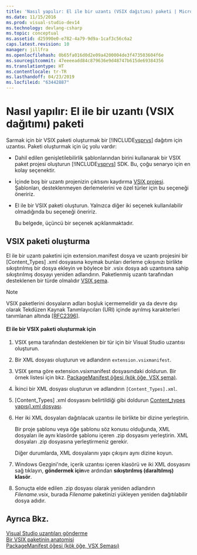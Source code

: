 ```yaml
---
title: 'Nasıl yapılır: El ile bir uzantı (VSIX dağıtımı) paketi | Microsoft Docs'
ms.date: 11/15/2016
ms.prod: visual-studio-dev14
ms.technology: devlang-csharp
ms.topic: conceptual
ms.assetid: d25990e0-e782-4a79-9d9a-1caf3c56c6a2
caps.latest.revision: 10
manager: jillfra
ms.openlocfilehash: 0b65fa016d0d2e09a4200004de3f473503604f6e
ms.sourcegitcommit: 47eeeeadd84c879636e9d48747b615de69384356
ms.translationtype: HT
ms.contentlocale: tr-TR
ms.lasthandoff: 04/23/2019
ms.locfileid: "63442887"
---
```

# <a name="how-to-manually-package-an-extension-vsix-deployment"></a>Nasıl yapılır: El ile bir uzantı (VSIX dağıtımı) paketi
Sarmak için bir VSIX paketi oluşturmak bir [!INCLUDE[vsprvs](../includes/vsprvs-md.md)] dağıtım için uzantısı. Paketi oluşturmak için üç yolu vardır:  
  
- Dahil edilen genişletilebilirlik şablonlarından birini kullanarak bir VSIX paket projesi oluşturun [!INCLUDE[vsprvs](../includes/vsprvs-md.md)] SDK. Bu, çoğu senaryo için en kolay seçenektir.  
  
- İçinde boş bir uzantı projenizin çıktısını kaydırma [VSIX projesi](../extensibility/vsix-project-template.md). Şablonları, desteklenmeyen derlemelerini ve özel türler için bu seçeneği öneririz.  
  
- El ile bir VSIX paketi oluşturun. Yalnızca diğer iki seçenek kullanılabilir olmadığında bu seçeneği öneririz.  
  
  Bu belgede, üçüncü bir seçenek açıklanmaktadır.  
  
## <a name="creating-a-vsix-package"></a>VSIX paketi oluşturma  
 El ile bir uzantı paketini için extension.manifest dosya ve uzantı projesini bir [Content_Types] .xml dosyasına koymak bunları derleme çıkışınızı birlikte sıkıştırılmış bir dosya ekleyin ve böylece bir .vsix dosya adı uzantısına sahip sıkıştırılmış dosyayı yeniden adlandırın. Paketlenmiş uzantı tarafından desteklenen bir türde olmalıdır [VSIX şema](http://msdn.microsoft.com/76e410ec-b1fb-4652-ac98-4a4c52e09a2b).  
  
> [!NOTE]
> VSIX paketlerini dosyaların adları boşluk içermemelidir ya da devre dışı olarak Tekdüzen Kaynak Tanımlayıcıları (URI) içinde ayrılmış karakterleri tanımlanan altında [ \[RFC2396\]](http://go.microsoft.com/fwlink/?LinkId=90339).  
  
#### <a name="to-manually-create-a-vsix-package"></a>El ile bir VSIX paketi oluşturmak için  
  
1. VSIX şema tarafından desteklenen bir tür için bir Visual Studio uzantısı oluşturun.  
  
2. Bir XML dosyası oluşturun ve adlandırın `extension.vsixmanifest`.  
  
3. VSIX şema göre extension.vsixmanifest dosyasındaki doldurun. Bir örnek listesi için bkz. [PackageManifest öğesi (kök öğe, VSX şema)](http://msdn.microsoft.com/f8ae42ba-775a-4d2b-976a-f556e147f187).  
  
4. İkinci bir XML dosyası oluşturun ve adlandırın `[Content_Types].xml`.  
  
5. [Content_Types] .xml dosyasını belirtildiği gibi doldurun [Content_types yapısı\].xml dosyası](../extensibility/the-structure-of-the-content-types-dot-xml-file.md).  
  
6. Her iki XML dosyaları dağıtılacak uzantısı ile birlikte bir dizine yerleştirin.  
  
     Bir proje şablonu veya öğe şablonu söz konusu olduğunda, XML dosyaları ile aynı klasörde şablonu içeren .zip dosyasını yerleştirin. XML dosyaları .zip dosyasına yerleştirmeniz gerekir.  
  
     Diğer durumlarda, XML dosyalarını yapı çıkışını aynı dizine koyun.  
  
7. Windows Gezgini'nde, içerik uzantısı içeren klasörü ve iki XML dosyasını sağ tıklayın, **göndermek için**ve ardından **sıkıştırılmış (daraltılmış) klasör**.  
  
8. Sonuçta elde edilen .zip dosyası olarak yeniden adlandırın *Filename*.vsix, burada *Filename* paketinizi yükleyen yeniden dağıtılabilir dosya adıdır.  
  
## <a name="see-also"></a>Ayrıca Bkz.  
 [Visual Studio uzantıları gönderme](../extensibility/shipping-visual-studio-extensions.md)   
 [Bir VSIX paketinin anatomisi](../extensibility/anatomy-of-a-vsix-package.md)   
 [PackageManifest öğesi (kök öğe, VSX Şeması)](http://msdn.microsoft.com/f8ae42ba-775a-4d2b-976a-f556e147f187)